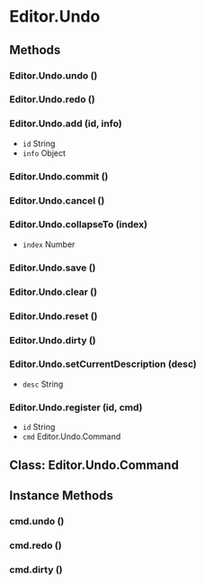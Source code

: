 # Editor.Undo

## Methods

### Editor.Undo.undo ()

### Editor.Undo.redo ()

### Editor.Undo.add (id, info)

  - `id` String
  - `info` Object

### Editor.Undo.commit ()

### Editor.Undo.cancel ()

### Editor.Undo.collapseTo (index)

  - `index` Number

### Editor.Undo.save ()

### Editor.Undo.clear ()

### Editor.Undo.reset ()

### Editor.Undo.dirty ()

### Editor.Undo.setCurrentDescription (desc)

  - `desc` String

### Editor.Undo.register (id, cmd)

  - `id` String
  - `cmd` Editor.Undo.Command

## Class: Editor.Undo.Command

## Instance Methods

### cmd.undo ()

### cmd.redo ()

### cmd.dirty ()
